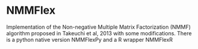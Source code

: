 # NMMFlex
Implementation of the Non-negative Multiple Matrix Factorization (NMMF) algorithm proposed in Takeuchi et al, 2013 with some modifications. There is a python native version NMMFlexPy and a R wrapper NMMFlexR
